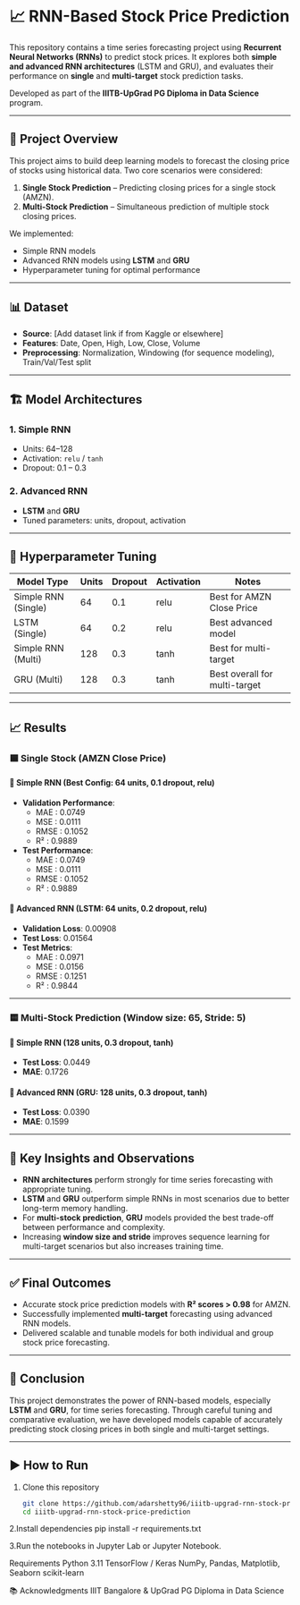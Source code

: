 # 📈 RNN-Based Stock Price Prediction

This repository contains a time series forecasting project using **Recurrent Neural Networks (RNNs)** to predict stock prices. It explores both **simple and advanced RNN architectures** (LSTM and GRU), and evaluates their performance on **single** and **multi-target** stock prediction tasks.

Developed as part of the **IIITB-UpGrad PG Diploma in Data Science** program.

---

## 🧠 Project Overview

This project aims to build deep learning models to forecast the closing price of stocks using historical data. Two core scenarios were considered:

1. **Single Stock Prediction** – Predicting closing prices for a single stock (AMZN).
2. **Multi-Stock Prediction** – Simultaneous prediction of multiple stock closing prices.

We implemented:
- Simple RNN models
- Advanced RNN models using **LSTM** and **GRU**
- Hyperparameter tuning for optimal performance

---

## 📊 Dataset

- **Source**: [Add dataset link if from Kaggle or elsewhere]
- **Features**: Date, Open, High, Low, Close, Volume
- **Preprocessing**: Normalization, Windowing (for sequence modeling), Train/Val/Test split

---

## 🏗️ Model Architectures

### 1. Simple RNN
- Units: 64–128
- Activation: `relu` / `tanh`
- Dropout: 0.1 – 0.3

### 2. Advanced RNN
- **LSTM** and **GRU**
- Tuned parameters: units, dropout, activation

---

## 🔧 Hyperparameter Tuning

| Model Type       | Units | Dropout | Activation | Notes                         |
|------------------|-------|---------|------------|-------------------------------|
| Simple RNN (Single) | 64    | 0.1     | relu       | Best for AMZN Close Price     |
| LSTM (Single)       | 64    | 0.2     | relu       | Best advanced model           |
| Simple RNN (Multi)  | 128   | 0.3     | tanh       | Best for multi-target         |
| GRU (Multi)         | 128   | 0.3     | tanh       | Best overall for multi-target |

---

## 📈 Results

### 🟦 Single Stock (AMZN Close Price)

#### 🔹 Simple RNN (Best Config: 64 units, 0.1 dropout, relu)
- **Validation Performance**:
  - MAE  : 0.0749
  - MSE  : 0.0111
  - RMSE : 0.1052
  - R²   : 0.9889
- **Test Performance**:
  - MAE  : 0.0749
  - MSE  : 0.0111
  - RMSE : 0.1052
  - R²   : 0.9889

#### 🔹 Advanced RNN (LSTM: 64 units, 0.2 dropout, relu)
- **Validation Loss**: 0.00908
- **Test Loss**: 0.01564
- **Test Metrics**:
  - MAE  : 0.0971
  - MSE  : 0.0156
  - RMSE : 0.1251
  - R²   : 0.9844

---

### 🟨 Multi-Stock Prediction (Window size: 65, Stride: 5)

#### 🔹 Simple RNN (128 units, 0.3 dropout, tanh)
- **Test Loss**: 0.0449
- **MAE**: 0.1726

#### 🔹 Advanced RNN (GRU: 128 units, 0.3 dropout, tanh)
- **Test Loss**: 0.0390
- **MAE**: 0.1599

---

## 🧠 Key Insights and Observations

- **RNN architectures** perform strongly for time series forecasting with appropriate tuning.
- **LSTM** and **GRU** outperform simple RNNs in most scenarios due to better long-term memory handling.
- For **multi-stock prediction**, **GRU** models provided the best trade-off between performance and complexity.
- Increasing **window size and stride** improves sequence learning for multi-target scenarios but also increases training time.

---

## ✅ Final Outcomes

- Accurate stock price prediction models with **R² scores > 0.98** for AMZN.
- Successfully implemented **multi-target** forecasting using advanced RNN models.
- Delivered scalable and tunable models for both individual and group stock price forecasting.

---

## 🏁 Conclusion

This project demonstrates the power of RNN-based models, especially **LSTM** and **GRU**, for time series forecasting. Through careful tuning and comparative evaluation, we have developed models capable of accurately predicting stock closing prices in both single and multi-target settings.

---

## ▶️ How to Run

1. Clone this repository  
   ```bash
   git clone https://github.com/adarshetty96/iiitb-upgrad-rnn-stock-price-prediction.git
   cd iiitb-upgrad-rnn-stock-price-prediction

2.Install dependencies
pip install -r requirements.txt

3.Run the notebooks in Jupyter Lab or Jupyter Notebook.

Requirements
Python 3.11
TensorFlow / Keras
NumPy, Pandas, Matplotlib, Seaborn
scikit-learn

📚 Acknowledgments
IIIT Bangalore & UpGrad PG Diploma in Data Science

